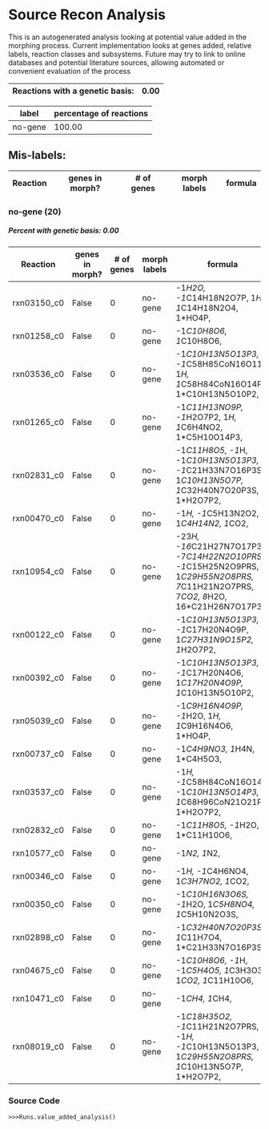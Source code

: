 # Source Recon Analysis 
This is an autogenerated analysis looking at potential value added in the morphing process. Current implementation looks at genes added, relative labels, reaction classes and subsystems. Future may try to link to online databases and potential literature sources, allowing automated or convenient evaluation of the process

| Reactions with a genetic basis:  | 0.00 | 
| --- | --- | 



| label | percentage of reactions | 
| --- | --- | 
| no-gene | 100.00 | 


## Mis-labels: 

| Reaction | genes in morph? | # of genes | morph labels | formula | 
| --- | --- | --- | --- | --- | 



### no-gene (20)
##### Percent with genetic basis: 0.00


| Reaction | genes in morph? | # of genes | morph labels | formula | 
| --- | --- | --- | --- | --- | 
| rxn03150_c0 | False | 0 | no-gene | -1*H2O, -1*C14H18N2O7P, 1*H, 1*C14H18N2O4, 1*HO4P,  | 
| rxn01258_c0 | False | 0 | no-gene | -1*C10H8O6, 1*C10H8O6,  | 
| rxn03536_c0 | False | 0 | no-gene | -1*C10H13N5O13P3, -1*C58H85CoN16O11, 1*H, 1*C58H84CoN16O14P, 1*C10H13N5O10P2,  | 
| rxn01265_c0 | False | 0 | no-gene | -1*C11H13NO9P, -1*H2O7P2, 1*H, 1*C6H4NO2, 1*C5H10O14P3,  | 
| rxn02831_c0 | False | 0 | no-gene | -1*C11H8O5, -1*H, -1*C10H13N5O13P3, -1*C21H33N7O16P3S, 1*C10H13N5O7P, 1*C32H40N7O20P3S, 1*H2O7P2,  | 
| rxn00470_c0 | False | 0 | no-gene | -1*H, -1*C5H13N2O2, 1*C4H14N2, 1*CO2,  | 
| rxn10954_c0 | False | 0 | no-gene | -23*H, -16*C21H27N7O17P3, -7*C14H22N2O10PRS, -1*C15H25N2O9PRS, 1*C29H55N2O8PRS, 7*C11H21N2O7PRS, 7*CO2, 8*H2O, 16*C21H26N7O17P3,  | 
| rxn00122_c0 | False | 0 | no-gene | -1*C10H13N5O13P3, -1*C17H20N4O9P, 1*C27H31N9O15P2, 1*H2O7P2,  | 
| rxn00392_c0 | False | 0 | no-gene | -1*C10H13N5O13P3, -1*C17H20N4O6, 1*C17H20N4O9P, 1*C10H13N5O10P2,  | 
| rxn05039_c0 | False | 0 | no-gene | -1*C9H16N4O9P, -1*H2O, 1*H, 1*C9H16N4O6, 1*HO4P,  | 
| rxn00737_c0 | False | 0 | no-gene | -1*C4H9NO3, 1*H4N, 1*C4H5O3,  | 
| rxn03537_c0 | False | 0 | no-gene | -1*H, -1*C58H84CoN16O14P, -1*C10H13N5O14P3, 1*C68H96CoN21O21P2, 1*H2O7P2,  | 
| rxn02832_c0 | False | 0 | no-gene | -1*C11H8O5, -1*H2O, 1*C11H10O6,  | 
| rxn10577_c0 | False | 0 | no-gene | -1*N2, 1*N2,  | 
| rxn00346_c0 | False | 0 | no-gene | -1*H, -1*C4H6NO4, 1*C3H7NO2, 1*CO2,  | 
| rxn00350_c0 | False | 0 | no-gene | -1*C10H16N3O6S, -1*H2O, 1*C5H8NO4, 1*C5H10N2O3S,  | 
| rxn02898_c0 | False | 0 | no-gene | -1*C32H40N7O20P3S, 1*C11H7O4, 1*C21H33N7O16P3S,  | 
| rxn04675_c0 | False | 0 | no-gene | -1*C10H8O6, -1*H, -1*C5H4O5, 1*C3H3O3, 1*CO2, 1*C11H10O6,  | 
| rxn10471_c0 | False | 0 | no-gene | -1*CH4, 1*CH4,  | 
| rxn08019_c0 | False | 0 | no-gene | -1*C18H35O2, -1*C11H21N2O7PRS, -1*H, -1*C10H13N5O13P3, 1*C29H55N2O8PRS, 1*C10H13N5O7P, 1*H2O7P2,  | 


### Source Code
`>>>Runs.value_added_analysis()`